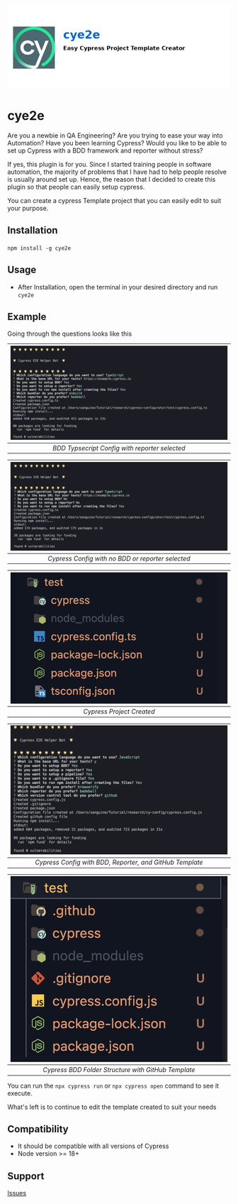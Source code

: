![Image](shots/cye2e_banner.png)
# cye2e

Are you a newbie in QA Engineering? Are you trying to ease your way into Automation? Have you been learning Cypress? Would you like to be able to set up Cypress with a BDD framework and reporter without stress?

If yes, this plugin is for you. Since I started training people in software automation, the majority of problems that I have had to help people resolve is usually around set up. Hence, the reason that I decided to create this plugin so that people can easily setup cypress.

You can create a cypress Template project that you can easily edit to suit your purpose.

## Installation
`npm install -g cye2e`

## Usage
 - After Installation, open the terminal in your desired directory and run `cye2e`

 ## Example

 Going through the questions looks like this


| ![BDD](shots/cy-e2e-09.jpg)   |
|:--:| 
| *BDD Typsecript Config with reporter selected* |

| ![TDD](shots/cy-e2e-10.jpg) |
|:--:| 
| *Cypress Config with no BDD or reporter selected* |

| ![Project-Structure](shots/cy-e2e-11.jpg) |
|:--:| 
| *Cypress Project Created* |

| ![CI/CD-Structure](shots/cy-e2e-16.jpg) |
|:--:| 
| *Cypress Config with BDD, Reporter, and GitHub Template* |

| ![CI/CD-Structure](shots/cy-e2e-15.jpg) |
|:--:| 
| *Cypress BDD Folder Structure with GitHub Template* |

 You can run the `npx cypress run` or `npx cypress open` command to see it execute.

 What's left is to continue to edit the template created to suit your needs


## Compatibility

- It should be compatible with all versions of Cypress 
- Node version >= 18+

## Support

[Issues](https://github.com/bhadmus/cy-config/issues)
